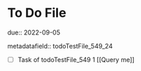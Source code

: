 # To Do File

due:: 2022-09-05

metadatafield:: todoTestFile_549_24

- [ ] Task of todoTestFile_549 1 [[Query me]]
